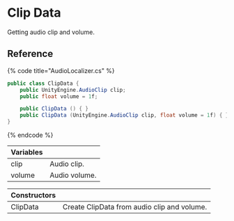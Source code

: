 # Clip Data

Getting audio clip and volume.

## Reference

{% code title="AudioLocalizer.cs" %}
```csharp
public class ClipData { 
    public UnityEngine.AudioClip clip;
    public float volume = 1f;

    public ClipData () { }
    public ClipData (UnityEngine.AudioClip clip, float volume = 1f) { }
}
```
{% endcode %}

| Variables |  |
| :--- | :--- |
| clip | Audio clip. |
| volume | Audio volume. |

| Constructors |  |
| :--- | :--- |
| ClipData | Create ClipData from audio clip and volume. |

